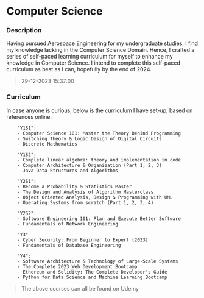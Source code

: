 # Computer Science

### Description
Having pursued Aerospace Engineering for my undergraduate studies, I find my knowledge lacking in the Computer Science Domain.
Hence, I crafted a series of self-paced learning curriculum for myself to enhance my knowledge in Computer Science.
I intend to complete this self-paced curriculum as best as I can, hopefully by the end of 2024.
> 29-12-2023 15:37:00


### Curriculum
In case anyone is curious, below is the curriculum I have set-up, based on references online.
```
	"Y1S1":
	- Computer Science 101: Master the Theory Behind Programming 
	- Switching Theory & Logic Design of Digital Circuits 
	- Discrete Mathematics

	"Y1S2":
	- Complete linear algebra: theory and implementation in code 
	- Computer Architecture & Organization (Part 1, 2, 3)
	- Java Data Structures and Algorithms

	"Y2S1":
	- Become a Probability & Statistics Master
	- The Design and Analysis of Algorithm Masterclass
	- Object Oriented Analysis, Design & Programming with UML 
	- Operating Systems from scratch (Part 1, 2, 3, 4)

	"Y2S2":
	- Software Engineering 101: Plan and Execute Better Software
	- Fundamentals of Network Engineering 

	"Y3"
	- Cyber Security: From Beginner to Expert (2023)
	- Fundamentals of Database Engineering 

	"Y4":
	- Software Architecture & Technology of Large-Scale Systems 
	- The Complete 2023 Web Development Bootcamp 
	- Ethereum and Solidity: The Complete Developer's Guide 
	- Python for Data Science and Machine Learning Bootcamp
```
> The above courses can all be found on Udemy


